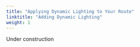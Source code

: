 ```yaml
---
title: "Applying Dynamic Lighting to Your Route"
linktitle: "Adding Dynamic Lighting"
weight: 1
---
```


Under construction
